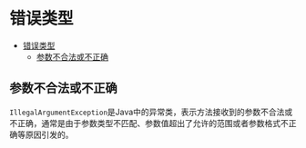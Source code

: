 # 错误类型

- [错误类型](#错误类型)
  - [参数不合法或不正确](#参数不合法或不正确)

## 参数不合法或不正确

```IllegalArgumentException```是Java中的异常类，表示方法接收到的参数不合法或不正确，通常是由于参数类型不匹配、参数值超出了允许的范围或者参数格式不正确等原因引发的。
